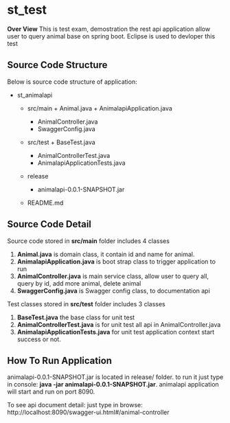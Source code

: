 # st_test
**Over View**
This is test exam, demostration the rest api application allow user to query animal base on spring boot. Eclipse is used to devloper this test

## Source Code Structure

Below is source code structure of application:
+ st_animalapi
	+ src/main
			+ Animal.java
			+ AnimalapiApplication.java
      + AnimalController.java
      + SwaggerConfig.java
      
	+ src/test
			+ BaseTest.java
      + AnimalControllerTest.java
      + AnimalapiApplicationTests.java
	+ release    
		+ animalapi-0.0.1-SNAPSHOT.jar
	+ README.md
  
## Source Code Detail

Source code stored in **src/main** folder includes 4 classes
1. **Animal.java** is domain class, it contain id and name for animal.
2. **AnimalapiApplication.java** is boot strap class to trigger application to run
3. **AnimalController.java** is main service class, allow user to query all, query by id, add more animal, delete animal
4. **SwaggerConfig.java** is Swagger config class, to documentation api

Test classes stored in **src/test** folder includes 3 classes
1. **BaseTest.java** the base class for unit test
2. **AnimalControllerTest.java** is for unit test all api in AnimalController.java
3. **AnimalapiApplicationTests.java** for unit test application context start success or not.

## How To Run Application
animalapi-0.0.1-SNAPSHOT.jar is located in release/ folder. to run it just type in console: **java -jar animalapi-0.0.1-SNAPSHOT.jar**.
animalapi application will start and run on port 8090.

To see api document detail: just type in browse: 
http://localhost:8090/swagger-ui.html#/animal-controller

